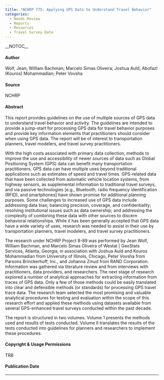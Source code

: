 ```yaml
---
title: "NCHRP 775: Applying GPS Data to Understand Travel Behavior"
categories:
  - Needs Review
  - Reports
  - Resources
  - Travel Survey Data
---
```


\_\_NOTOC\_\_

#### Author

Wolf, Jean; William Bachman; Marcelo Simas Oliveira; Joshua Auld; Abofazl (Kouros) Mohammadian; Peter Vovsha

#### Source

NCHRP

#### Abstract

This report provides guidelines on the use of multiple sources of GPS data to understand travel behavior and activity. The guidelines are intended to provide a jump-start for processing GPS data for travel behavior purposes and provide key information elements that practitioners should consider when using GPS data. The report will be of interest to transportation planners, travel modelers, and travel survey practitioners.

With the high costs associated with primary data collection, methods to improve the use and accessibility of newer sources of data such as Global Positioning System (GPS) data can benefit many transportation practitioners. GPS data can have multiple uses beyond traditional applications such as estimates of speed and travel times. GPS-related data that have been collected from automatic vehicle location systems, from highway sensors, as supplemental information to traditional travel surveys, and via passive technologies \[e.g., Bluetooth, radio frequency identification (RFID), and smartphones\] have shown promise for additional planning purposes. Some challenges to increased use of GPS data include
addressing data bias; balancing precision, coverage, and confidentiality; resolving institutional issues such as data ownership; and addressing the complexity of combining these data with other sources to discern behavioral relationships. While it has been generally accepted that GPS data have a wide variety of uses, research was needed to assist in their use by transportation planners, travel modelers, and travel survey practitioners.

The research under NCHRP Project 8-89 was performed by Jean Wolf, William Bachman, and Marcelo Simas Oliveira of Westat | GeoStats Services, Atlanta, Georgia, in association with Joshua Auld and Kouros Mohammadian from University of Illinois, Chicago, Peter Vovsha from Parsons Brinckerhoff, Inc., and Johanna Zmud from RAND Corporation. Information was gathered via literature review and from interviews with practitioners,
data providers, and researchers. The next stage of research explored a number of analytical approaches for extracting information from traces of GPS data. Only a few of those methods could be easily translated into clear and defensible methods (or standards) for processing GPS travel trace data. The research team selected the most promising and valuable analytical procedures for testing and evaluation within the scope of this research effort and applied these methods using datasets available from several GPS-enhanced travel surveys conducted within the past decade.

The report is structured in two volumes. Volume 1 presents the methods used and results of tests conducted. Volume II translates the results of the tests conducted into guidelines for planners and researchers to implement these procedures.

#### Copyright & Usage Permissions

TRB

#### Publication Date

------------------------------------------------------------------------

<comments />

